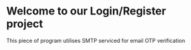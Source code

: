 # Welcome to our Login/Register project
This piece of program utilises SMTP serviced for email OTP verification